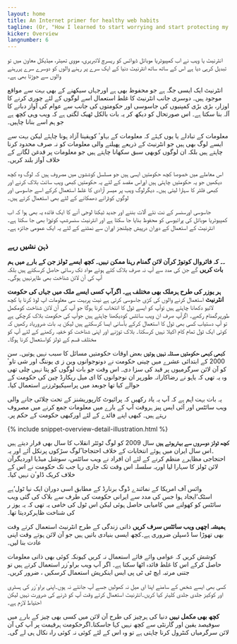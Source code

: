```yaml
---
layout: home
title: An Internet primer for healthy web habits
tagline: (Or, "How I learned to start worrying and start protecting my online privacy")
kicker: Overview
langnumber: 6
---
```



انٹرنیٹ یا ویب نے اب کمپیوٹریا موبائل ڈیوائس کو ریسرچ لائبریری، مووی تھیٹر، میڈیکل معاون میں تو تبدیل کرہی دیا ہے اس کے ساتھ ساتھ انٹرنیٹ دنیا کے ایک سرے پر رہنے والوں کو دوسرے سرے پررہنے والوں سے جوڑتا بھی ہے۔

انٹرنیٹ ایک ایسی جگہ ہے جو محفوظ بھی ہے اورجہاں سیکھنے کے بھی بہت سے مواقع موجود ہیں۔ دوسری جانب انٹرنیٹ کا غلط استعمال اسے لوگوں کے لئے چوری کرنے کا اوزار، بڑی بڑی کمپنیوں کی جاسوسی اور حکومتوں کی جانب سے عوام کی آواز دبانے کا آلہ بنا سکتا ہے۔ اس صورتحال کو دیکھ کر یہ بات بالکل ٹھیک لگتی ہے کہ ویب وہی کچھ ہے جو ہم اسے بنانا چاہیں۔

معلومات کے تبادلے یا یوں کہئے کہ معلومات کے بہاوٴ کویقینا آزاد ہونا چاہئے لیکن بہت سے ایسے لوگ بھی ہیں جو انٹرنیٹ کے ذریعے پھیلنے والی معلومات کو نہ صرف محدود کرنا چاہتے ہیں بلکہ ان لوگوں کوبھی سبق سکھانا چاہتے ہیں جو معلومات پر قدغن لگانے کے خلاف آواز بلند کریں۔

اس معاملے میں خصوصا کچھ حکومتیں ایسی ہیں جو مسلسل کوششوں میں مصروف ہیں کہ لوگ وہ کچھ دیکھیں جو یہ حکومتیں چاہتی ہیں اوراس مقصد کے لئے یہ حکومتیں کبھی ویب سائٹ بلاک کرنے اور کبھی فلٹر کا سہارا لیتی ہیں۔ دیگرلوگ ویب پر میسر آزادی کا غلط استعمال کرکے اسے جاسوسی اور لوگوں کوڈرانے دھمکانے کے لئے بھی استعمال کرتے ہیں۔

جاسوسی اورسنسر کے نت نئے آلات بننے اور جدید ٹیکنا لوجی آنے کا ایک فائدہ یہ بھی ہوا کہ اب کمپیوٹریا موبائل کی پرائیوسی کو محفوظ بنایا جا سکتا ہے اور انٹرنیٹ سنسرشپ کوتوڑا بھی جا سکتا ہے۔انٹرنیٹ کے استعمال کے دوران درپیش چیلنجز اوران سے نمٹنے کے لئے یہ ایک عمومی جائزہ ہے۔

<h3 class='subhed'>ذہن نشیں رہے</h3>

__۔۔ کہ فائروال کوتوڑ کرآن لائن گمنام رہنا ممکن نہیں۔ کچھ ایسے ٹولز جن کے بارے میں ہم بات کریں__ گے جن کی مدد سے آپ نہ صرف بلاک کئے ہوئے مواد تک رسائی حاصل کرسکتے ہیں بلکہ آپ کی آن لائن شناخت بھی ظاہرنہیں ہوگی۔

__ہر یوزر کی طرح ہرملک بھی مختلف ہے۔ اگرآپ کسی ایسے ملک میں جہاں کی حکومت انٹرنیٹ__ استعمال کرنے والوں کی کڑی جاسوسی کرتی ہے نیٹ پربہت سی معلومات اپ لوڈ کرنا یا کچھ لائیو دکھانا چاہتے ہیں توآپ کو ایسے ٹول کا انتخاب کرنا ہوگا جو آپ کی آن لائن شناخت کومکمل طورپرگمنام رکھے۔ اگرآپ صرف ان ویب سائٹس کودیکھنا چاہتے ہیں جوآپ کی حکومت بلاک کرچکی ہے تو آپ دستیاب کسی بھی ٹول کا استعمال کرکے بآسانی ایسا کرسکتے ہیں لیکن یہ بات ضروریاد رکھیں کہ کوئی ایک ٹول تمام کام اکیلا نہیں کرسکتا۔ بلاک توڑنے اور اپنی شناخت کو خفیہ رکھنے کے لئے آپ کو مختلف قسم کے ٹولز کواستعمال کرنا ہوگا۔

__کبھی کبھی حکومتیں مسئلہ نہیں ہوتیں__ بعض اوقات حکومتیں مسائل کا سبب نہیں ہوتیں۔ سن 2000 کے ابتدائی عشرے میں چینی حکومت نے دونوجوانوں وین ز ی یوننگ اور شی تاوٴ کو آن لائن سرگرمیوں پر قید کی سزا دی۔ اس وقت جو بات لوگوں کو پتا نہیں چلی تھی وہ یہ تھی کہ یاہو نے رضاکارانہ طورپر ان نوجوانوں کا ای میل ریکارڈ چین کی حکومت کے حوالے کیا تھا جوبعد میں پراسیکیوٹرزنے استعمال کیا۔

یہ بات بہت اہم ہے کہ آپ یہ یاد رکھیں کہ پرائیوٹ کارپوریشنز کے تحت چلائی جانے والی ویب سائٹس اور آئی ایس پیز ہروقت آپ کے بارے میں معلومات جمع کرنے میں مصروف رہتے ہیں۔ کبھی اپنے فائدے کے لئے اورکبھی حکومت کے حکم پر۔


{% include snippet-overview-detail-illustration.html %}


__کچھ ٹولز دوسروں سے بہترہوتے ہیں__ سال 2009 کو لوگ ٹوئٹر انقلاب کا سال بھی قرار دیتے ہیں ۔اس سال ایران میں ہوئے انتخابات کے خلاف احتجاجا ًلوگ سڑکوں پرنکل آئے اور یہ احتجاجی مظاہرے منظم کرنے کے لئے ان افراد نے ویب سائٹس، سوشل میڈیا اوردیگرآن لائن ٹولز کا سہارا لیا اوریہ سلسلہ اس وقت تک جاری رہا جب تک حکومت نے اس کے خلاف کریک ڈاوٴن نہیں کیا۔

وائس آف امریکا کے نمائندے ڈوگ برنارڈ کے مطابق اسی دوران ایک نیا ٹول’ہے اسٹک‘ایجاد ہوا جس کی مدد سے ایرانی حکومت کی طرف سے بلاک کی گئی ویب سائٹس کو کھولنے میں کامیابی حاصل ہوئی لیکن اس ٹول کی خامی یہ تھی کہ یہ یوز ر کی شناخت ظاہرکردیتا تھا۔

__ہمیشہ اچھی ویب سائٹس سرف کریں__ ذاتی زندگی کے طرح انٹرنیٹ استعمال کرتے وقت بھی تھوڑا سا ڈسپلن ضروری ہے۔کچھ ایسی بنیادی باتیں ہیں جو آن لائن ہوتے وقت اپنی عادت بنا لیں۔

کوشش کریں کہ عوامی وائے فائے استعمال نہ کریں کیونکہ کوئی بھی ذاتی معلومات حاصل کرکے اس کا غلط فائدہ اٹھا سکتا ہے۔ اگر آپ ویب براوٴزر استعمال کرتے ہیں تو جتنی مرتبہ ایچ ٹی ٹی پی ایس اینکرپش استعمال کرسکیں ، ضرور کریں۔

کسی بھی ایسے شخص کے سامنے اپنا ای میل نہ کھولیں جسے آپ جانتے نہ ہوں۔اپنی براوٴزر کی ہسٹری اور کوکیز جلدی جلدی کلیئر کیا کریں۔انٹرنیٹ استعمال کرتے وقت آپ کو ڈرنے کی ضرورت نہیں لیکن احتیاط لازم ہے۔

__کچھ بھی مکمل نہیں__ دنیا کی ہرچیز کی طرح آن لائن میں کسی بھی چیز کے بارے میں سوفیصد یقین اور گارنٹی سے کچھ نہیں کہا جاسکتا۔اگرحکومت ہرقیمت پر آپ کی آن لائن سرگرمیاں کنٹرول کرنا چاہتی ہے تو وہ اس کے لئے کوئی نہ کوئی راہ نکال ہی لے گی۔
